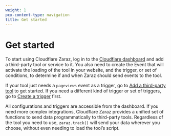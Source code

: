 ```yaml
---
weight: 1
pcx-content-type: navigation
title: Get started
---
```


# Get started

To start using Cloudflare Zaraz, log in to the [Cloudflare dashboard](https://dash.cloudflare.com/?to=/:account/:zone/zaraz) and add a third-party tool or service to it. You also need to create the Event that will activate the loading of the tool in your website, and the trigger, or set of conditions, to determine if and when Zaraz should send events to the tool.

If your tool just needs a `pageviews` event as a trigger, go to [Add a third-party tool](/get-started/add-tool) to get started. If you need a different kind of trigger or set of triggers, go to [Create a trigger](/get-started/create-trigger) first.

All configurations and triggers are accessible from the dashboard. If you need more complex integrations, Cloudflare Zaraz provides a unified set of functions to send data programmatically to third-party tools. Regardless of the tool you need to use, `zaraz.track()` will send your data wherever you choose, without even needing to load the tool’s script.

<DirectoryListing path="/get-started" />